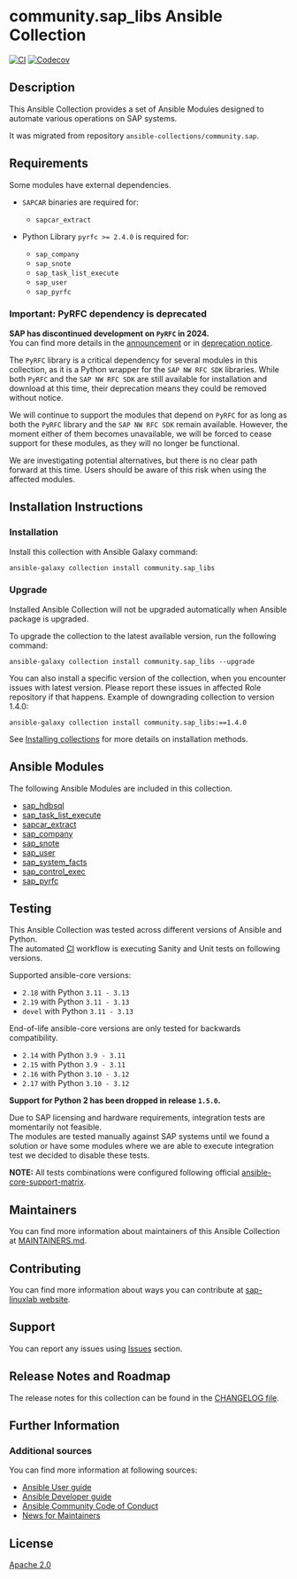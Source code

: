 # community.sap_libs Ansible Collection

[![CI](https://github.com/sap-linuxlab/community.sap_libs/workflows/CI/badge.svg)](https://github.com/sap-linuxlab/community.sap_libs/actions) [![Codecov](https://img.shields.io/codecov/c/github/sap-linuxlab/community.sap_libs)](https://codecov.io/gh/sap-linuxlab/community.sap_libs)

## Description
This Ansible Collection provides a set of Ansible Modules designed to automate various operations on SAP systems.  

It was migrated from repository `ansible-collections/community.sap`.

## Requirements
Some modules have external dependencies.
- `SAPCAR` binaries are required for:
  - `sapcar_extract`

- Python Library `pyrfc >= 2.4.0` is required for:
  - `sap_company`
  - `sap_snote`
  - `sap_task_list_execute`
  - `sap_user`
  - `sap_pyrfc`

### Important: PyRFC dependency is deprecated
**SAP has discontinued development on `PyRFC` in 2024.**  
You can find more details in the [announcement](https://github.com/SAP-archive/PyRFC/issues/372) or in [deprecation notice](https://github.com/SAP-archive/PyRFC?tab=readme-ov-file#deprecation-notice).  

The `PyRFC` library is a critical dependency for several modules in this collection, as it is a Python wrapper for the `SAP NW RFC SDK` libraries. While both `PyRFC` and the `SAP NW RFC SDK` are still available for installation and download at this time, their deprecation means they could be removed without notice.  

We will continue to support the modules that depend on `PyRFC` for as long as both the `PyRFC` library and the `SAP NW RFC SDK` remain available. However, the moment either of them becomes unavailable, we will be forced to cease support for these modules, as they will no longer be functional.  

We are investigating potential alternatives, but there is no clear path forward at this time. Users should be aware of this risk when using the affected modules.

## Installation Instructions

### Installation
Install this collection with Ansible Galaxy command:
```console
ansible-galaxy collection install community.sap_libs
```

### Upgrade
Installed Ansible Collection will not be upgraded automatically when Ansible package is upgraded.

To upgrade the collection to the latest available version, run the following command:
```console
ansible-galaxy collection install community.sap_libs --upgrade
```

You can also install a specific version of the collection, when you encounter issues with latest version. Please report these issues in affected Role repository if that happens.
Example of downgrading collection to version 1.4.0:
```
ansible-galaxy collection install community.sap_libs:==1.4.0
```

See [Installing collections](https://docs.ansible.com/ansible/latest/collections_guide/collections_installing.html) for more details on installation methods.

## Ansible Modules
The following Ansible Modules are included in this collection.
- [sap_hdbsql](https://docs.ansible.com/ansible/latest/collections/community/sap_libs/sap_hdbsql_module.html)
- [sap_task_list_execute](https://docs.ansible.com/ansible/latest/collections/community/sap_libs/sap_task_list_execute_module.html)
- [sapcar_extract](https://docs.ansible.com/ansible/latest/collections/community/sap_libs/sapcar_extract_module.html)
- [sap_company](https://docs.ansible.com/ansible/latest/collections/community/sap_libs/sap_company_module.html)
- [sap_snote](https://docs.ansible.com/ansible/latest/collections/community/sap_libs/sap_snote_module.html)
- [sap_user](https://docs.ansible.com/ansible/latest/collections/community/sap_libs/sap_user_module.html)
- [sap_system_facts](https://docs.ansible.com/ansible/latest/collections/community/sap_libs/sap_system_facts_module.html)
- [sap_control_exec](https://docs.ansible.com/ansible/latest/collections/community/sap_libs/sap_control_exec_module.html)
- [sap_pyrfc](https://docs.ansible.com/ansible/latest/collections/community/sap_libs/sap_pyrfc_module.html)

## Testing
This Ansible Collection was tested across different versions of Ansible and Python.  
The automated [CI](https://github.com/sap-linuxlab/community.sap_libs/blob/main/.github/workflows/ansible-test.yml) workflow is executing Sanity and Unit tests on following versions.

Supported ansible-core versions:
- `2.18` with Python `3.11 - 3.13`
- `2.19` with Python `3.11 - 3.13`
- `devel` with Python `3.11 - 3.13`

End-of-life ansible-core versions are only tested for backwards compatibility.
- `2.14` with Python `3.9 - 3.11`
- `2.15` with Python `3.9 - 3.11`
- `2.16` with Python `3.10 - 3.12`
- `2.17` with Python `3.10 - 3.12`

**Support for Python 2 has been dropped in release `1.5.0`.**

Due to SAP licensing and hardware requirements, integration tests are momentarily not feasible.  
The modules are tested manually against SAP systems until we found a solution or have some
modules where we are able to execute integration test we decided to disable these tests.

**NOTE:** All tests combinations were configured following official [ansible-core-support-matrix](https://docs.ansible.com/ansible/latest/reference_appendices/release_and_maintenance.html#ansible-core-support-matrix).

## Maintainers
You can find more information about maintainers of this Ansible Collection at [MAINTAINERS.md](https://github.com/sap-linuxlab/community.sap_libs/blob/main/MAINTAINERS.md).

## Contributing
You can find more information about ways you can contribute at [sap-linuxlab website](https://sap-linuxlab.github.io/initiative_contributions/).

## Support
You can report any issues using [Issues](https://github.com/sap-linuxlab/community.sap_libs/issues) section.

## Release Notes and Roadmap
The release notes for this collection can be found in the [CHANGELOG file](https://github.com/sap-linuxlab/community.sap_libs/blob/main/CHANGELOG.rst).


## Further Information

### Additional sources
You can find more information at following sources:
- [Ansible User guide](https://docs.ansible.com/ansible/devel/user_guide/index.html)
- [Ansible Developer guide](https://docs.ansible.com/ansible/devel/dev_guide/index.html)
- [Ansible Community Code of Conduct](https://docs.ansible.com/ansible/devel/community/code_of_conduct.html)
- [News for Maintainers](https://github.com/ansible-collections/news-for-maintainers)

## License
[Apache 2.0](https://github.com/sap-linuxlab/community.sap_libs/blob/main/LICENSE)
